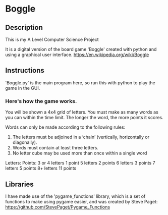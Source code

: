 # Boggle

## Description

This is my A Level Computer Science Project

It is a digital version of the board game 'Boggle' created with python and using a graphical user interface.
https://en.wikipedia.org/wiki/Boggle

## Instructions

'Boggle.py' is the main program here, so run this with python to play the game in the GUI.

### Here's how the game works.

You will be shown a 4x4 grid of letters.
You must make as many words as you can within the time limit.
The longer the word, the more points it scores.

Words can only be made according to the following rules:
1. The letters must be adjoined in a ‘chain’ (vertically, horizontally or diagonally).
2. Words must contain at least three letters.
3. No letter cube may be used more than once within a single word

Letters:           Points: 
3 or 4 letters   1 point
5 letters          2 points
6 letters          3 points
7 letters          5 points
8+ letters        11 points

## Libraries

I have made use of the 'pygame_functions' library, which is a set of functions to make using pygame easier, and was created by Steve Paget:
https://github.com/StevePaget/Pygame_Functions
